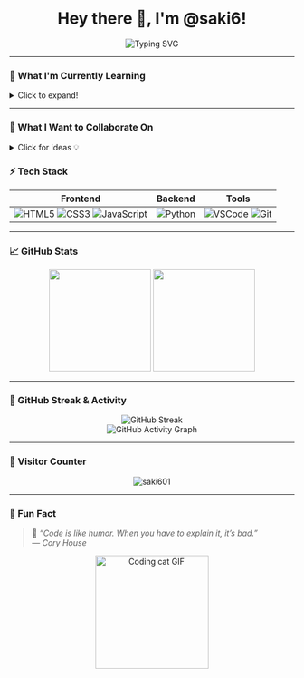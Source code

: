 <h1 align="center">Hey there 👋, I'm @saki6!</h1>

<p align="center">
  <img src="https://readme-typing-svg.herokuapp.com?font=Fira+Code&size=22&pause=1000&color=F7971E&center=true&vCenter=true&width=440&lines=Web+Developer+in+progress...;Learning+Every+Single+Day!;Let's+build+something+cool+💻" alt="Typing SVG">
</p>

---

### 🌱 What I'm Currently Learning
<details>
  <summary>Click to expand!</summary>
  
  - 🖥️ HTML, CSS & JavaScript (the holy trinity 🌐)
  - ⚛️ React.js and component-based UIs
  - 🐍 Python and beginner machine learning
  - 🎨 UI/UX principles for cleaner interfaces
</details>

---

### 🤝 What I Want to Collaborate On
<details>
  <summary>Click for ideas 💡</summary>

  - 🔧 Open-source beginner-friendly web apps
  - 🎮 Browser-based games or creative projects
  - 💬 Discord bots, tools, or small SaaS ideas
  - 📦 Frontend UI component libraries
</details>


### ⚡ Tech Stack

| Frontend | Backend | Tools |
|----------|---------|-------|
| ![HTML5](https://img.shields.io/badge/-HTML5-E34F26?style=flat&logo=html5&logoColor=white) ![CSS3](https://img.shields.io/badge/-CSS3-1572B6?style=flat&logo=css3&logoColor=white) ![JavaScript](https://img.shields.io/badge/-JavaScript-F7DF1E?style=flat&logo=javascript&logoColor=black) | ![Python](https://img.shields.io/badge/-Python-3776AB?style=flat&logo=python&logoColor=white) | ![VSCode](https://img.shields.io/badge/-VSCode-007ACC?style=flat&logo=visual-studio-code&logoColor=white) ![Git](https://img.shields.io/badge/-Git-F05032?style=flat&logo=git&logoColor=white) |

---

### 📈 GitHub Stats

<p align="center">
  <img src="https://github-readme-stats.vercel.app/api?username=saki601&show_icons=true&theme=tokyonight&count_private=true" height="180" />
  <img src="https://github-readme-stats.vercel.app/api/top-langs/?username=saki601&layout=compact&theme=tokyonight" height="180" />
</p>

---

### 🎯 GitHub Streak & Activity

<p align="center">
  <img src="https://github-readme-streak-stats.herokuapp.com/?user=saki601&theme=radical" alt="GitHub Streak" />
  <br />
  <img src="https://activity-graph.herokuapp.com/graph?username=saki601&theme=react-dark&hide_border=true" alt="GitHub Activity Graph" />
</p>

---

### 👀 Visitor Counter
<p align="center">
  <img src="https://komarev.com/ghpvc/?username=saki601&label=Profile+Views&color=blueviolet&style=flat" alt="saki601" />
</p>

---

### 🎉 Fun Fact

> 💬 *“Code is like humor. When you have to explain it, it’s bad.”*  
> — *Cory House*

<p align="center">
  <img src="https://media.giphy.com/media/qgQUggAC3Pfv687qPC/giphy.gif" width="200" alt="Coding cat GIF">
</p>
